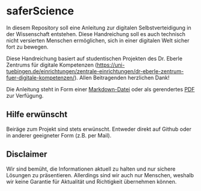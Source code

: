 # saferScience
In diesem Repository soll eine Anleitung zur digitalen Selbstverteidigung in der Wissenschaft entstehen. Diese Handreichung soll es auch technisch nicht versierten Menschen ermöglichen, sich in einer digitalen Welt sicher fort zu bewegen.

Diese Handreichung basiert auf studentischen Projekten des Dr. Eberle Zentrums für digitale Kompetenzen (https://uni-tuebingen.de/einrichtungen/zentrale-einrichtungen/dr-eberle-zentrum-fuer-digitale-kompetenzen/). Allen Beitragenden herzlichen Dank!

Die Anleitung steht in Form einer [Markdown-Datei](https://gitlab.com/dr-eberle-zentrum/saferscience/-/jobs/artifacts/main/raw/saferscience.md?job=build) oder als gerendertes [PDF](https://gitlab.com/dr-eberle-zentrum/saferscience/-/jobs/artifacts/main/raw/saferscience.pdf?job=build) zur Verfügung.

## Hilfe erwünscht
Beiräge zum Projekt sind stets erwünscht. Entweder direkt auf Github oder in anderer geeigneter Form (z.B. per Mail).

## Disclaimer
Wir sind bemüht, die Informationen aktuell zu halten und nur sichere Lösungen zu präsentieren. Allerdings sind wir auch nur Menschen, weshalb wir keine Garantie für Aktualität und Richtigkeit übernehmen können.
